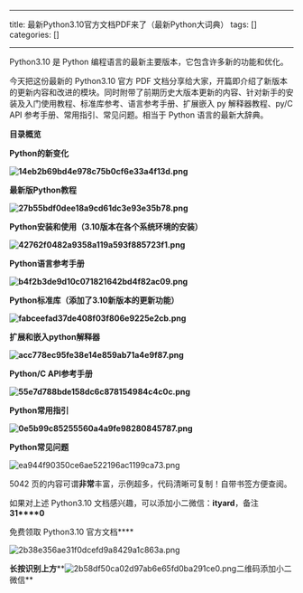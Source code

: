 
--- 
title:  最新Python3.10官方文档PDF来了（最新Python大词典） 
tags: []
categories: [] 

---
Python3.10 是 Python 编程语言的最新主要版本，它包含许多新的功能和优化。

今天把这份最新的 Python3.10 官方 PDF 文档分享给大家，开篇即介绍了新版本的更新内容和改进的模块。同时附带了前期历史大版本更新的内容、针对新手的安装及入门使用教程、标准库参考、语言参考手册、扩展嵌入 py 解释器教程、py/C API 参考手册、常用指引、常见问题。相当于 Python 语言的最新大辞典。

**目录概览**

**Python的新变化**

**<img src="https://img-blog.csdnimg.cn/img_convert/14eb2b69bd4e978c75b0cf6e33a4f13d.png" alt="14eb2b69bd4e978c75b0cf6e33a4f13d.png">**

**最新版Python教程**

**<img src="https://img-blog.csdnimg.cn/img_convert/27b55bdf0dee18a9cd61dc3e93e35b78.png" alt="27b55bdf0dee18a9cd61dc3e93e35b78.png">**

**Python安装和使用（3.10版本在各个系统环境的安装）**

**<img src="https://img-blog.csdnimg.cn/img_convert/42762f0482a9358a119a593f885723f1.png" alt="42762f0482a9358a119a593f885723f1.png">**

**Python语言参考手册**

**<img src="https://img-blog.csdnimg.cn/img_convert/b4f2b3de9d10c071821642bd4f82ac09.png" alt="b4f2b3de9d10c071821642bd4f82ac09.png">**

**Python标准库（添加了3.10新版本的更新功能）**

**<img src="https://img-blog.csdnimg.cn/img_convert/fabceefad37de408f03f806e9225e2cb.png" alt="fabceefad37de408f03f806e9225e2cb.png">**

**扩展和嵌入python解释器**

**<img src="https://img-blog.csdnimg.cn/img_convert/acc778ec95fe38e14e859ab71a4e9f87.png" alt="acc778ec95fe38e14e859ab71a4e9f87.png">**

**Python/C API参考手册**

**<img src="https://img-blog.csdnimg.cn/img_convert/55e7d788bde158dc6c878154984c4c0c.png" alt="55e7d788bde158dc6c878154984c4c0c.png">**

**Python常用指引**

**<img src="https://img-blog.csdnimg.cn/img_convert/0e5b99c85255560a4a9fe98280845787.png" alt="0e5b99c85255560a4a9fe98280845787.png">**

**Python常见问题**

<img src="https://img-blog.csdnimg.cn/img_convert/ea944f90350ce6ae522196ac1199ca73.png" alt="ea944f90350ce6ae522196ac1199ca73.png">

5042 页的内容可谓**非常**丰富，示例超多，代码清晰可复制！自带书签方便查阅。

如果对上述 Python3.10 文档感兴趣，可以添加小二微信：**ityard**，备注**31****0**

免费领取 Python3.10 官方文档****

<img src="https://img-blog.csdnimg.cn/img_convert/2b38e356ae31f0dcefd9a8429a1c863a.png" alt="2b38e356ae31f0dcefd9a8429a1c863a.png">

******长按识别上方********<img src="https://img-blog.csdnimg.cn/img_convert/2b58df50ca02d97ab6e65fd0ba291ce0.png" alt="2b58df50ca02d97ab6e65fd0ba291ce0.png">二维码添加小二微信**
